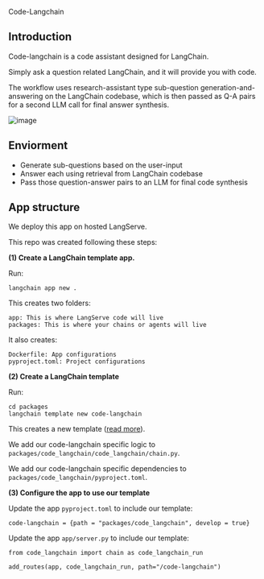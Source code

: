 Code-Langchain

## Introduction

Code-langchain is a code assistant designed for LangChain. 

Simply ask a question related LangChain, and it will provide you with code.

The workflow uses research-assistant type sub-question generation-and-answering on the LangChain codebase, which is then passed as Q-A pairs for a second LLM call for final answer synthesis.

![image](https://github.com/langchain-ai/code-langchain-v2/assets/122662504/466544df-4a26-41f6-a29e-ac3a94028b23)

## Enviorment 

* Generate sub-questions based on the user-input
* Answer each using retrieval from LangChain codebase
* Pass those question-answer pairs to an LLM for final code synthesis

## App structure

We deploy this app on hosted LangServe.

This repo was created following these steps:

**(1) Create a LangChain template app.**

Run:
```
langchain app new .  
```

This creates two folders:
```
app: This is where LangServe code will live
packages: This is where your chains or agents will live
```

It also creates:
```
Dockerfile: App configurations
pyproject.toml: Project configurations
```

**(2) Create a LangChain template**

Run:
```
cd packages
langchain template new code-langchain
```

This creates a new template ([read more](https://github.com/langchain-ai/langchain/tree/master/templates#quick-start)).

We add our code-langchain specific logic to `packages/code_langchain/code_langchain/chain.py`.

We add our code-langchain specific dependencies to `packages/code_langchain/pyproject.toml`.

**(3) Configure the app to use our template**

Update the app `pyproject.toml` to include our template:
```
code-langchain = {path = "packages/code_langchain", develop = true}
```

Update the app `app/server.py` to include our template:
```
from code_langchain import chain as code_langchain_run

add_routes(app, code_langchain_run, path="/code-langchain")
```
